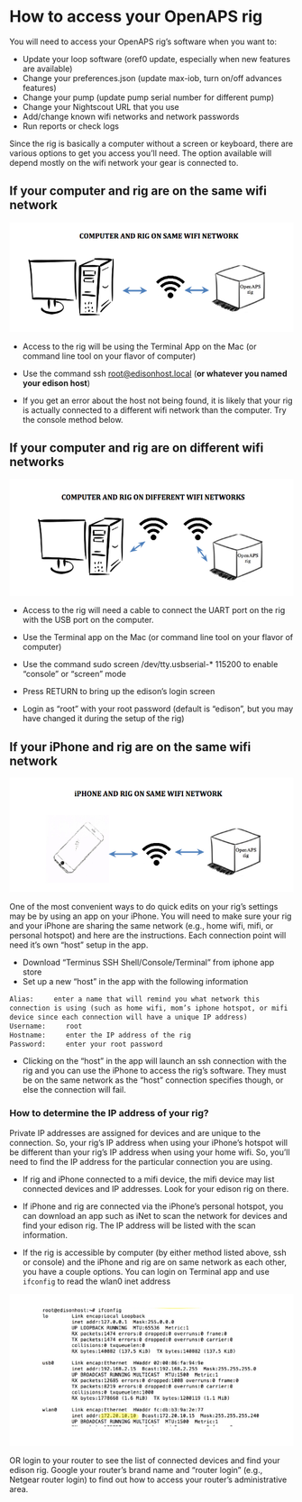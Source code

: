 # How to access your OpenAPS rig 

You will need to access your OpenAPS rig’s software when you want to:

* Update your loop software (oref0 update, especially when new features are available)
* Change your preferences.json (update max-iob, turn on/off advances features)
* Change your pump (update pump serial number for different pump)
* Change your Nightscout URL that you use
* Add/change known wifi networks and network passwords
* Run reports or check logs

Since the rig is basically a computer without a screen or keyboard, there are various options to get you access you’ll need.  The option available will depend mostly on the wifi network your gear is connected to.

## If your computer and rig are on the same wifi network

![If your computer and rig are on the same wifi network](../../Images/Computer_rig_same_wifi.png)

* Access to the rig will be using the Terminal App on the Mac (or command line tool on your flavor of computer)

* Use the command ssh root@edisonhost.local  (**or whatever you named your edison host**)

* If you get an error about the host not being found, it is likely that your rig is actually connected to a different wifi network than the computer.  Try the console method below.


## If your computer and rig are on different wifi networks

![If your computer and rig are on different wifi networks](../../Images/Computer_rig_different_wifi.png)

* Access to the rig will need a cable to connect the UART port on the rig with the USB port on the computer.

* Use the Terminal app on the Mac (or command line tool on your flavor of computer)

* Use the command sudo screen /dev/tty.usbserial-* 115200 to enable “console” or  “screen” mode

* Press RETURN to bring up the edison’s login screen

* Login as “root” with your root password (default is “edison”, but you may have changed it during the setup of the rig)

## If your iPhone and rig are on the same wifi network

![If your iPhone and rig are on the same wifi network](../../Images/Iphone_rig_same_wifi.png)

One of the most convenient ways to do quick edits on your rig’s settings may be by using an app on your iPhone.  You will need to make sure your rig and your iPhone are sharing the same network (e.g., home wifi, mifi, or personal hotspot) and here are the instructions.  Each connection point will need it’s own “host” setup in the app.

* Download “Terminus SSH Shell/Console/Terminal” from iphone app store
* Set up a new “host” in the app with the following information
```
Alias:     enter a name that will remind you what network this connection is using (such as home wifi, mom’s iphone hotspot, or mifi device since each connection will have a unique IP address)
Username:     root
Hostname:     enter the IP address of the rig
Password:     enter your root password 
```
* Clicking on the “host” in the app will launch an ssh connection with the rig and you can use the iPhone to access the rig’s software.  They must be on the same network as the “host” connection specifies though, or else the connection will fail.

### How to determine the IP address of your rig?

Private IP addresses are assigned for devices and are unique to the connection.  So, your rig’s IP address when using your iPhone’s hotspot will be different than your rig’s IP address when using your home wifi.  So, you’ll need to find the IP address for the particular connection you are using.

* If rig and iPhone connected to a mifi device, the mifi device may list connected devices and IP addresses.  Look for your edison rig on there.

* If iPhone and rig are connected via the iPhone’s personal hotspot, you can download an app such as iNet to scan the network for devices and find your edison rig.  The IP address will be listed with the scan information.

* If the rig is accessible by computer (by either method listed above, ssh or console) and the iPhone and rig are on same network as each other, you have a couple options.  You can login on Terminal app and use `ifconfig` to read the wlan0 inet address

![ifconfig example](../../Images/ifconfig_example.png)

OR login to your router to see the list of connected devices and find your edison rig.  Google your router’s brand name and “router login” (e.g., Netgear router login) to find out how to access your router’s administrative area.
